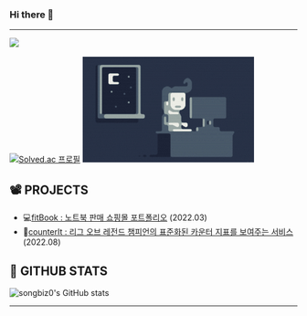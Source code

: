 ### Hi there 👋
---
<a href="mailto:songbiz00@gmail.com" target="_black"><img src="https://img.shields.io/badge/songbiz00@gmail.com-D14836?style=flat-square&logo=gmail&logoColor=white"/></a>

[![Solved.ac
프로필](http://mazassumnida.wtf/api/v2/generate_badge?boj=songbiz)](https://solved.ac/songbiz)
<img src="https://raw.githubusercontent.com/AVS1508/AVS1508/master/assets/Night-Coding.gif">

## 📽️ PROJECTS
- 💻[fitBook : 노트북 판매 쇼핑몰 포트폴리오](https://github.com/songbiz0/fitBook) (2022.03)
- 🥊[counterIt : 리그 오브 레전드 챔피언의 표준화된 카운터 지표를 보여주는 서비스](https://github.com/songbiz0/counterit) (2022.08)

## 📗 GITHUB STATS
![songbiz0's GitHub stats](https://github-readme-stats.vercel.app/api?username=songbiz0&theme=tokyonight&show_icons=true)
<hr>
